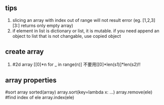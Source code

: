 ## tips
1. slicing an array with index out of range will not result error (eg. [1,2,3][3:] returns only empty array)
2. if element in list is dictionary or list, it is mutable. if you need append an object to list that is not changable, use copied object

## create array
1. #2d array
[[0]*n for _ in range(n)]
不要用[[0]*len(s1)]*len(s2)!!

## array properties
#sort array
sorted(array)
array.sort(key=lambda x: ...)
array.remove(ele)
#find index of ele
array.index(ele)

